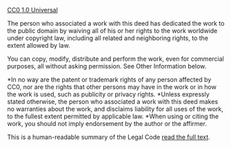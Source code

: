 [CC0 1.0 Universal](https://creativecommons.org/publicdomain/zero/1.0/)

The person who associated a work with this deed has dedicated the work to 
the public domain by waiving all of his or her rights to the work worldwide 
under copyright law, including all related and neighboring rights, to the 
extent allowed by law.

You can copy, modify, distribute and perform the work, even for commercial 
purposes, all without asking permission. See Other Information below.

*In no way are the patent or trademark rights of any person affected 
by CC0, nor are the rights that other persons may have in the work or in 
how the work is used, such as publicity or privacy rights.
*Unless expressly stated otherwise, the person who associated a work with
this deed makes no warranties about the work, and disclaims liability for
all uses of the work, to the fullest extent permitted by applicable law.
*When using or citing the work, you should not imply endorsement by the 
author or the affirmer.

This is a human-readable summary of the Legal Code [read the full text](https://creativecommons.org/publicdomain/zero/1.0/legalcode).
